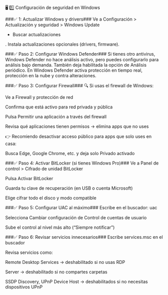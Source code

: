 🖥️ 1️⃣ Configuración de seguridad en Windows

###✅  1: Actualizar Windows y drivers###
Ve a Configuración > Actualización y seguridad > Windows Update

- Buscar actualizaciones

. Instala actualizaciones opcionales (drivers, firmware).

###✅ Paso 2: Configurar Windows Defender### 
Si tienes otro antivirus, Windows Defender no hace análisis activo, pero puedes configurarlo para análisis bajo demanda. También deja habilitada la opción de Análisis periódico.
 En Windows Defender activa protección en tiempo real, protección en la nube y contra alteraciones.

###✅ Paso 3: Configurar Firewall###
🔍 Si usas el firewall de Windows:

Ve a Firewall y protección de red

Confirma que está activo para red privada y pública

Pulsa Permitir una aplicación a través del firewall

Revisa qué aplicaciones tienen permisos → elimina apps que no uses

👉 Recomiendo desactivar acceso público para apps que solo uses en casa:

Busca Edge, Google Chrome, etc. y deja solo Privado activado

###✅ Paso 4: Activar BitLocker (si tienes Windows Pro)###
Ve a Panel de control > Cifrado de unidad BitLocker

Pulsa Activar BitLocker

Guarda tu clave de recuperación (en USB o cuenta Microsoft)

Elige cifrar todo el disco y modo compatible

###✅ Paso 5: Configurar UAC al máximo###
Escribe en el buscador: uac

Selecciona Cambiar configuración de Control de cuentas de usuario

Sube el control al nivel más alto (“Siempre notificar”)

###✅ Paso 6: Revisar servicios innecesarios###
Escribe services.msc en el buscador

Revisa servicios como:

Remote Desktop Services → deshabilitado si no usas RDP

Server → deshabilitado si no compartes carpetas

SSDP Discovery, UPnP Device Host → deshabilitados si no necesitas dispositivos UPnP





